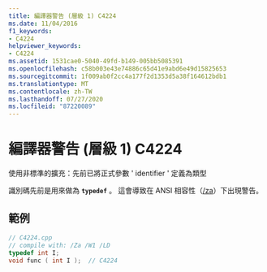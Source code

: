 ```yaml
---
title: 編譯器警告 (層級 1) C4224
ms.date: 11/04/2016
f1_keywords:
- C4224
helpviewer_keywords:
- C4224
ms.assetid: 1531cae0-5040-49fd-b149-005bb5085391
ms.openlocfilehash: c58b003e43e74886c65d41e9abd6e49d15825653
ms.sourcegitcommit: 1f009ab0f2cc4a177f2d1353d5a38f164612bdb1
ms.translationtype: MT
ms.contentlocale: zh-TW
ms.lasthandoff: 07/27/2020
ms.locfileid: "87220089"
---
```

# <a name="compiler-warning-level-1-c4224"></a>編譯器警告 (層級 1) C4224

使用非標準的擴充：先前已將正式參數 ' identifier ' 定義為類型

識別碼先前是用來做為 **`typedef`** 。 這會導致在 ANSI 相容性（[/za](../../build/reference/za-ze-disable-language-extensions.md)）下出現警告。

## <a name="example"></a>範例

```cpp
// C4224.cpp
// compile with: /Za /W1 /LD
typedef int I;
void func ( int I );  // C4224
```
